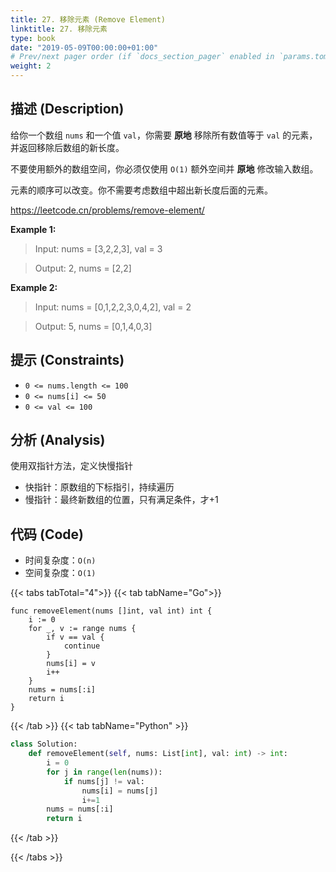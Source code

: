 ```yaml
---
title: 27. 移除元素 (Remove Element)
linktitle: 27. 移除元素
type: book
date: "2019-05-09T00:00:00+01:00"
# Prev/next pager order (if `docs_section_pager` enabled in `params.toml`)
weight: 2
---
```


## 描述 (Description)

给你一个数组 `nums` 和一个值 `val`，你需要 **原地** 移除所有数值等于 `val` 的元素，并返回移除后数组的新长度。

不要使用额外的数组空间，你必须仅使用 `O(1)` 额外空间并 **原地** 修改输入数组。

元素的顺序可以改变。你不需要考虑数组中超出新长度后面的元素。

https://leetcode.cn/problems/remove-element/

**Example 1:**

> Input: nums = [3,2,2,3], val = 3

> Output: 2, nums = [2,2]

**Example 2:**

> Input: nums = [0,1,2,2,3,0,4,2], val = 2

> Output: 5, nums = [0,1,4,0,3]

## 提示 (Constraints)

- `0 <= nums.length <= 100`
- `0 <= nums[i] <= 50`
- `0 <= val <= 100`

## 分析 (Analysis)

使用双指针方法，定义快慢指针

- 快指针：原数组的下标指引，持续遍历
- 慢指针：最终新数组的位置，只有满足条件，才+1

## 代码 (Code)

- 时间复杂度：`O(n)`
- 空间复杂度：`O(1)`

{{< tabs tabTotal="4">}}
{{< tab tabName="Go">}}

```golang
func removeElement(nums []int, val int) int {
    i := 0
    for _, v := range nums {
        if v == val {
            continue
        }
        nums[i] = v
        i++
    }
    nums = nums[:i]
    return i
}
```

{{< /tab >}}
{{< tab tabName="Python" >}}

```python
class Solution:
    def removeElement(self, nums: List[int], val: int) -> int:
        i = 0
        for j in range(len(nums)):
            if nums[j] != val:
                nums[i] = nums[j]
                i+=1
        nums = nums[:i]
        return i
```

{{< /tab >}}

{{< /tabs >}}

